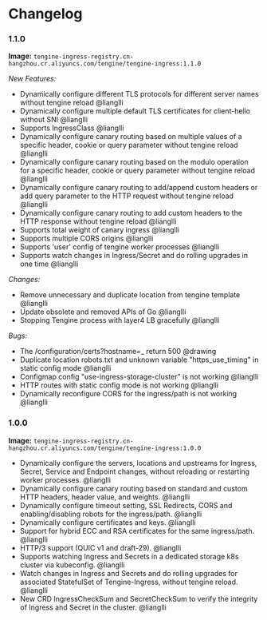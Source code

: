 # Changelog

### 1.1.0

**Image:** `tengine-ingress-registry.cn-hangzhou.cr.aliyuncs.com/tengine/tengine-ingress:1.1.0`

_New Features:_

- Dynamically configure different TLS protocols for different server names without tengine reload @lianglli
- Dynamically configure multiple default TLS certificates for client-hello without SNI @lianglli  
- Supports IngressClass @lianglli
- Dynamically configure canary routing based on multiple values of a specific header, cookie or query parameter without tengine reload  @lianglli
- Dynamically configure canary routing based on the modulo operation for a specific header, cookie or query parameter without tengine reload @lianglli
- Dynamically configure canary routing to add/append custom headers or add query parameter to the HTTP request without tengine reload   @lianglli 
- Dynamically configure canary routing to add custom headers to the HTTP response without tengine reload @lianglli 
- Supports total weight of canary ingress @lianglli 
- Supports multiple CORS origins @lianglli 
- Supports 'user' config of tengine worker processes @lianglli 
- Supports watch changes in Ingress/Secret and do rolling upgrades in one time @lianglli 

_Changes:_

- Remove unnecessary and duplicate location from tengine template @lianglli 
- Update obsolete and removed APIs of Go @lianglli 
- Stopping Tengine process with layer4 LB gracefully @lianglli 

_Bugs:_

- The /configuration/certs?hostname=_ return 500 @drawing
- Duplicate location robots.txt and unknown variable "https_use_timing" in static config mode @lianglli 
- Configmap config "use-ingress-storage-cluster" is not working @lianglli 
- HTTP routes with static config mode is not working @lianglli 
- Dynamically reconfigure CORS for the ingress/path is not working @lianglli 

### 1.0.0

**Image:** `tengine-ingress-registry.cn-hangzhou.cr.aliyuncs.com/tengine/tengine-ingress:1.0.0`

- Dynamically configure the servers, locations and upstreams for Ingress, Secret, Service and Endpoint changes, without reloading or restarting worker processes. @lianglli
- Dynamically configure canary routing based on standard and custom HTTP headers, header value, and weights. @lianglli
- Dynamically configure timeout setting, SSL Redirects, CORS and enabling/disabling robots for the ingress/path. @lianglli
- Dynamically configure certificates and keys. @lianglli
- Support for hybrid ECC and RSA certificates for the same ingress/path. @lianglli
- HTTP/3 support (QUIC v1 and draft-29). @lianglli
- Supports watching Ingress and Secrets in a dedicated storage k8s cluster via kubeconfig. @lianglli
- Watch changes in Ingress and Secrets and do rolling upgrades for associated StatefulSet of Tengine-Ingress, without tengine reload. @lianglli
- New CRD IngressCheckSum and SecretCheckSum to verify the integrity of Ingress and Secret in the cluster. @lianglli
